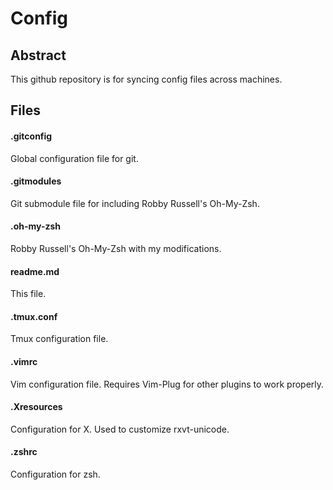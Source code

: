 # Config

## Abstract
This github repository is for syncing config files across machines.

## Files

#### .gitconfig
Global configuration file for git.

#### .gitmodules
Git submodule file for including Robby Russell's Oh-My-Zsh.

#### .oh-my-zsh
Robby Russell's Oh-My-Zsh with my modifications.

#### readme.md
This file.

#### .tmux.conf
Tmux configuration file.

#### .vimrc
Vim configuration file. Requires Vim-Plug for other plugins to work properly.

#### .Xresources
Configuration for X. Used to customize rxvt-unicode.

#### .zshrc
Configuration for zsh.
